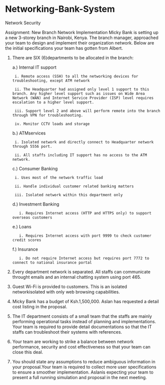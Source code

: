 # Networking-Bank-System


Network Security

Assignment: New Branch Network Implementation
Micky Bank is setting up a new 3-storey branch in Nairobi, Kenya. The branch manager, approached your team to design and implement their organization network. Below are the initial specifications your team has gotten from Albert.

1. There are SIX (6)departments to be allocated in the branch:

   a.) Internal IT support

        i. Remote access (SSH) to all the networking devices for troubleshooting, except ATM network

        ii. The Headquarter had assigned only level 1 support to this branch. Any higher level support such as issues on Wide Area Network (WAN) and Internet Service Provider (ISP) level requires escalation to a higher level support.

        iii. Support level 2 and above will perform remote into the branch through VPN for troubleshooting.

        iv. Monitor CCTV loads and storage

   b.) ATMservices

        i. Isolated network and directly connect to Headquarter network through 5556 port.

        ii. All staffs including IT support has no access to the ATM network.

   c.) Consumer Banking

        i. Uses most of the network traffic load

        ii. Handle individual customer related banking matters

        iii. Isolated network within this department only

    d.) Investment Banking

          i. Requires Internet access (HTTP and HTTPS only) to support overseas customers

    e.) Loans

          i. Requires Internet access with port 9999 to check customer credit scores

     f.) Insurance

          i. Do not require Internet access but requires port 7772 to connect to national insurance portal

2. Every department network is separated. All staffs can communicate throught emails and an internal chatting system using port 465.

3. Guest Wi-Fi is provided to customers. This is an isolated networkisolated with only web browsing capabilities.

4. Micky Bank has a budget of Ksh.1,500,000. Aslan has requested a detail cost listing in the proposal.

5. The IT department consists of a small team that the staffs are mainly performing operational tasks instead of planning and implementations. Your team is required to provide detail documentations so that the IT staffs can troubleshoot their systems with references. 

6. Your team are working to strike a balance between network performance, security and cost effectiveness so that your team can close this deal.

7. You should state any assumptions to reduce ambiguous information in your proposal.Your team is required to collect more user specifications to ensure a smoother implementation. Aslanis expecting your team to present a full running simulation and proposal in the next meeting.
